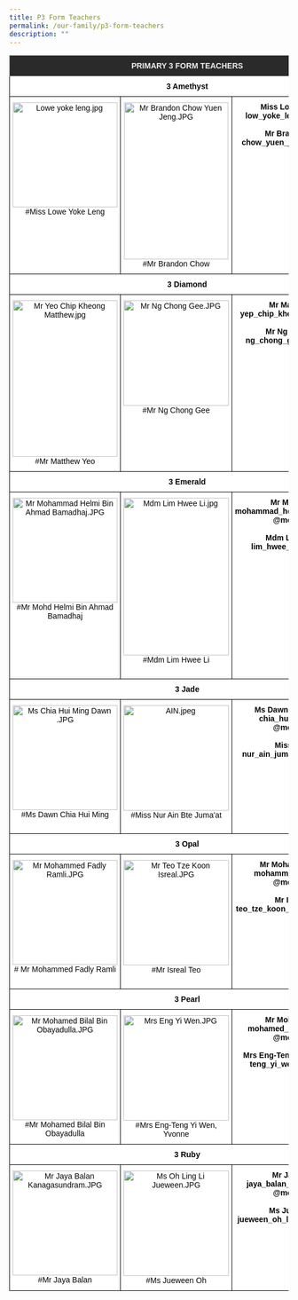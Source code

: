 ```yaml
---
title: P3 Form Teachers
permalink: /our-family/p3-form-teachers
description: ""
---
```

<style type="text/css">
.tg  {border-collapse:collapse;border-spacing:0;}
.tg td{border-color:black;border-style:solid;border-width:1px;font-family:Arial, sans-serif;font-size:14px;
  overflow:hidden;padding:10px 5px;word-break:normal;}
.tg th{border-color:black;border-style:solid;border-width:1px;font-family:Arial, sans-serif;font-size:14px;
  font-weight:normal;overflow:hidden;padding:10px 5px;word-break:normal;}
.tg .tg-8zvm{background-color:#2A2A2A;border-color:inherit;color:#EEE;font-weight:bold;text-align:center;vertical-align:middle}
.tg .tg-qn16{background-color:#FFF;color:#050505;font-weight:bold;text-align:center;vertical-align:top}
.tg .tg-v9jf{background-color:#FFF;color:#050505;text-align:center;vertical-align:top}
</style>
<table class="tg">
<thead>
  <tr>
    <th class="tg-8zvm" colspan="3"><span style="color:#EEE;background-color:#2A2A2A">PRIMARY 3 FORM TEACHERS</span></th>
  </tr>
</thead>
<tbody>
  <tr>
    <td class="tg-qn16" colspan="3"> 3 Amethyst</td>
  </tr>
  <tr>
    <td class="tg-v9jf"><img src="https://punggolviewpri.moe.edu.sg/qql/slot/u315/Our%20Family/Staff/2022/Lowe%20yoke%20leng.jpg" alt="Lowe yoke leng.jpg" width="189">#Miss Lowe Yoke Leng<br></td>
    <td class="tg-v9jf"><img src="https://punggolviewpri.moe.edu.sg/qql/slot/u315/Our%20Family/Staff/Mr%20Brandon%20Chow%20Yuen%20Jeng.JPG" alt="Mr Brandon Chow Yuen Jeng.JPG" width="188" height="283">#Mr Brandon Chow</td>
    <td class="tg-qn16">Miss Low Yoke Leng<br>low_yoke_leng@moe.edu.sg<br><br>Mr Brandon Chow<br>chow_yuen_jeng@moe.edu.sg </td>
  </tr>
  <tr>
    <td class="tg-qn16" colspan="3">  3 Diamond   </td>
  </tr>
  <tr>
    <td class="tg-v9jf"><img src="https://punggolviewpri.moe.edu.sg/qql/slot/u315/Our%20Family/Staff/Mr%20Yeo%20Chip%20Kheong%20Matthew.jpg" alt="Mr Yeo Chip Kheong Matthew.jpg" width="189" height="282">#Mr Matthew Yeo<br></td>
    <td class="tg-v9jf"><img src="https://punggolviewpri.moe.edu.sg/qql/slot/u315/Our%20Family/Staff/Mr%20Ng%20Chong%20Gee.JPG" alt="Mr Ng Chong Gee.JPG" width="190">#Mr Ng Chong Gee </td>
    <td class="tg-qn16">Mr Matthew Yeo<br>yep_chip_kheong@moe.edu.sg<br><br>Mr Ng Chong Gee<br>ng_chong_gee@moe.edu.sg </td>
  </tr>
  <tr>
    <td class="tg-qn16" colspan="3">   3 Emerald  </td>
  </tr>
  <tr>
    <td class="tg-v9jf"><img src="https://punggolviewpri.moe.edu.sg/qql/slot/u315/Our%20Family/Staff/Mr%20Mohammad%20Helmi%20Bin%20Ahmad%20Bamadhaj.JPG" alt="Mr Mohammad Helmi Bin Ahmad Bamadhaj.JPG" width="189">#Mr Mohd Helmi Bin Ahmad Bamadhaj </td>
    <td class="tg-v9jf"><img src="https://punggolviewpri.moe.edu.sg/qql/slot/u315/Our%20Family/Staff/Mdm%20Lim%20Hwee%20Li.jpg" alt="Mdm Lim Hwee Li.jpg" width="190" height="284">#Mdm Lim Hwee Li <br><br></td>
    <td class="tg-qn16">Mr Mohd Helmi<br>mohammad_helmi_ahmad_bamad<br>@moe.edu.sg<br><br>Mdm Lim Hwee Li<br>lim_hwee_li@moe.edu.sg </td>
  </tr>
  <tr>
    <td class="tg-qn16" colspan="3">  3 Jade   </td>
  </tr>
  <tr>
    <td class="tg-v9jf"><img src="https://punggolviewpri.moe.edu.sg/qql/slot/u315/Our%20Family/Staff/Ms%20Chia%20Hui%20Ming%20Dawn%20[1].JPG" alt="Ms Chia Hui Ming Dawn .JPG" width="189">#Ms Dawn Chia Hui Ming<br><br></td>
    <td class="tg-v9jf"><img src="https://punggolviewpri.moe.edu.sg/qql/slot/u315/Our%20Family/Staff/AIN.jpeg" alt="AIN.jpeg" width="190">#Miss Nur Ain Bte Juma'at </td>
    <td class="tg-qn16"> Ms Dawn Chia Hui Ming<br>chia_hui_ming_dawn<br>@moe.edu.sg<br><br>Miss Nur Ain <br>nur_ain_juma_at@moe.edu.sg</td>
  </tr>
  <tr>
    <td class="tg-qn16" colspan="3">  3 Opal   </td>
  </tr>
  <tr>
    <td class="tg-v9jf"><img src="https://punggolviewpri.moe.edu.sg/qql/slot/u315/Our%20Family/Staff/Mr%20Mohammed%20Fadly%20Ramli.JPG" alt="Mr Mohammed Fadly Ramli.JPG" width="189"># Mr Mohammed Fadly Ramli</td>
    <td class="tg-v9jf"><img src="https://punggolviewpri.moe.edu.sg/qql/slot/u315/Our%20Family/Staff/Mr%20Teo%20Tze%20Koon%20Isreal.JPG" alt="Mr Teo Tze Koon Isreal.JPG" width="190">#Mr Isreal Teo <br><br></td>
    <td class="tg-qn16">Mr Mohammed Fadly<br>mohammed_fadly_ramli<br>@moe.edu.sg<br><br>Mr Isreal Teo<br>teo_tze_koon_isreal@moe.edu.sg </td>
  </tr>
  <tr>
    <td class="tg-qn16" colspan="3">   3 Pearl  </td>
  </tr>
  <tr>
    <td class="tg-v9jf"><img src="https://punggolviewpri.moe.edu.sg/qql/slot/u315/Our%20Family/Staff/Mr%20Mohamed%20Bilal%20Bin%20Obayadulla.JPG" alt="Mr Mohamed Bilal Bin Obayadulla.JPG" width="189">#Mr Mohamed Bilal Bin Obayadulla<br></td>
    <td class="tg-v9jf"><img src="https://punggolviewpri.moe.edu.sg/qql/slot/u315/Our%20Family/Staff/Mrs%20Eng%20Yi%20Wen.JPG" alt="Mrs Eng Yi Wen.JPG" width="190">#Mrs Eng-Teng Yi Wen, Yvonne<br></td>
    <td class="tg-qn16">Mr Mohamed Bilal<br>mohamed_bilal_obayadulla<br>@moe.edu.sg<br><br>Mrs Eng-Teng Yi Wen, Yvonne<br>teng_yi_wen@moe.edu.sg</td>
  </tr>
  <tr>
    <td class="tg-qn16" colspan="3">   3 Ruby  </td>
  </tr>
  <tr>
    <td class="tg-v9jf"><img src="https://punggolviewpri.moe.edu.sg/qql/slot/u315/Our%20Family/Staff/Mr%20Jaya%20Balan%20Kanagasundram.JPG" alt="Mr Jaya Balan Kanagasundram.JPG" width="189">#Mr Jaya Balan</td>
    <td class="tg-v9jf"><img src="https://punggolviewpri.moe.edu.sg/qql/slot/u315/Our%20Family/Staff/Ms%20Oh%20Ling%20Li%20Jueween.JPG" alt="Ms Oh Ling Li Jueween.JPG" width="190">#Ms Jueween Oh </td>
    <td class="tg-qn16">Mr Jaya Balan<br>jaya_balan_kanagasundram<br>@moe.edu.sg<br><br>Ms Jueween Oh<br>jueween_oh_ling_li@moe.edu.sg </td>
  </tr>
</tbody>
</table>